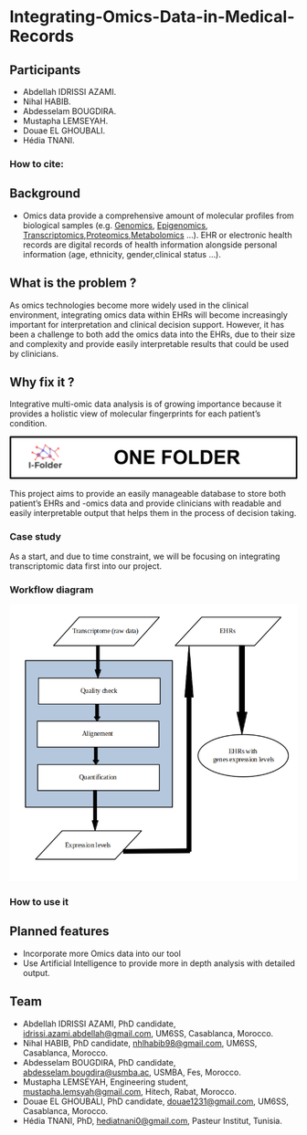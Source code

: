 # Integrating-Omics-Data-in-Medical-Records

## Participants
* Abdellah IDRISSI AZAMI.
* Nihal HABIB.
* Abdesselam BOUGDIRA.
* Mustapha LEMSEYAH.
* Douae EL GHOUBALI.
* Hédia TNANI.
### How to cite:

## Background
 - Omics data provide a comprehensive amount of molecular profiles from biological samples (e.g. [Genomics](https://www.nature.com/subjects/genomics), [Epigenomics](https://www.nature.com/subjects/epigenomics), [Transcriptomics](https://www.nature.com/subjects/transcriptomics),[Proteomics](https://www.nature.com/subjects/proteomics),[Metabolomics](https://www.nature.com/subjects/metabolomics) …). EHR or electronic health records are digital records of health information alongside personal information (age, ethnicity, gender,clinical status …).

 ## What is the problem ? 
As omics technologies become more widely used in the clinical environment, integrating omics data within EHRs will become increasingly important for interpretation and clinical decision support. 
However, it has been a challenge to both add the omics data into the EHRs, due to their size and complexity and provide easily interpretable results that could be used by clinicians.

## Why fix it ?
Integrative multi-omic data analysis is of growing importance because it provides a holistic view of molecular fingerprints for each patient’s condition.

![](images/logo.png)

This project aims to provide an easily manageable database to store both patient’s EHRs and -omics data and provide clinicians with readable and easily interpretable output that helps them in the process of decision taking.

### Case study
As a start, and due to time constraint, we will be focusing on integrating transcriptomic data first into our project.

### Workflow diagram
![](images/workflow.png)
### How to use it

## Planned features
- Incorporate more Omics data into our tool
- Use Artificial Intelligence to provide more in depth analysis with detailed output.


## Team
* Abdellah IDRISSI AZAMI, PhD candidate, idrissi.azami.abdellah@gmail.com, UM6SS, Casablanca, Morocco.
* Nihal HABIB, PhD candidate, nhlhabib98@gmail.com, UM6SS, Casablanca, Morocco.
* Abdesselam BOUGDIRA, PhD candidate, abdesselam.bougdira@usmba.ac, USMBA, Fes, Morocco.
* Mustapha LEMSEYAH, Engineering student, mustapha.lemsyah@gmail.com, Hitech, Rabat, Morocco.
* Douae EL GHOUBALI, PhD candidate, douae1231@gmail.com, UM6SS, Casablanca, Morocco. 
* Hédia TNANI, PhD, hediatnani0@gmail.com, Pasteur Institut, Tunisia.
